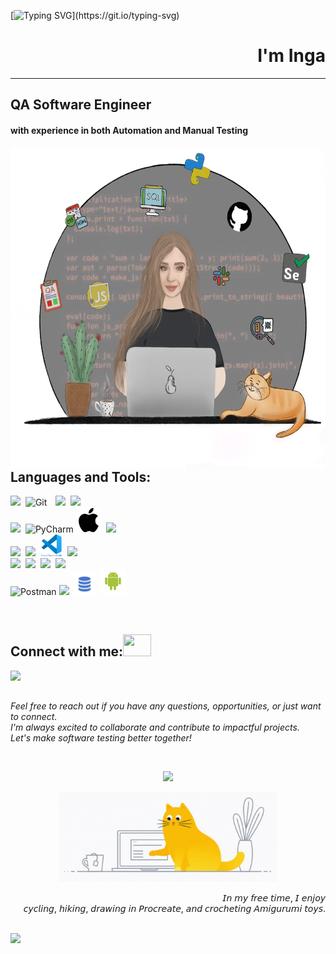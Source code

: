 
[![Typing SVG](https://readme-typing-svg.herokuapp.com?color=800000&size=29&multiline=true&width=700&lines=Hello+World!+Welcome+To+My+GitHub+Profile!)](https://git.io/typing-svg)
<div align="right" >
  
# I'm Inga

</div>

---

## QA Software Engineer 
#### with experience in both Automation and Manual Testing
<img align="right" width="610" height="515" src="images/png.png">
<br>

## Languages and Tools:

<img src="https://cdn.jsdelivr.net/gh/devicons/devicon/icons/github/github-original-wordmark.svg" width="35"/>&nbsp;
<img alt="Git" width="35px" style="padding-right:10px;" src="https://cdn.jsdelivr.net/gh/devicons/devicon/icons/git/git-original.svg" />
<img src="https://cdn.jsdelivr.net/gh/devicons/devicon/icons/javascript/javascript-original.svg" width="35"/>&nbsp; 
<img src="https://cdn.jsdelivr.net/gh/devicons/devicon/icons/webstorm/webstorm-original.svg" width="35" /> <br>
<img src="https://cdn.jsdelivr.net/gh/devicons/devicon/icons/python/python-original-wordmark.svg" width="35"/>&nbsp; 
<img src="https://blog.jetbrains.com/wp-content/uploads/2019/01/pycharm_icon.svg" width="35" alt="PyCharm"/> 
<img src="https://github.com/devicons/devicon/blob/master/icons/apple/apple-original.svg" title="Apple" alt="Apple" width="40"/>&nbsp;
<img src="https://cdn.jsdelivr.net/gh/devicons/devicon/icons/html5/html5-original-wordmark.svg" width="35"/>&nbsp; <br>
<img src="https://cdn.jsdelivr.net/gh/devicons/devicon/icons/css3/css3-original-wordmark.svg" width="35"/>&nbsp;
<img src="https://cdn.jsdelivr.net/gh/devicons/devicon/icons/selenium/selenium-original.svg"  width="30"/>&nbsp;
<img src="https://github.com/devicons/devicon/blob/master/icons/vscode/vscode-original-wordmark.svg" title="VSCode" alt="VSCode" width="35"/>&nbsp; 
<img src="https://cdn.jsdelivr.net/gh/devicons/devicon/icons/jira/jira-plain-wordmark.svg" width="35"/>&nbsp; <br>
<img src="https://cdn.jsdelivr.net/gh/devicons/devicon/icons/slack/slack-original.svg" width="35"/>&nbsp; 
<img src="https://cdn.jsdelivr.net/gh/devicons/devicon/icons/firefox/firefox-original.svg" width="35"/>&nbsp; 
<img src="https://cdn.jsdelivr.net/gh/devicons/devicon/icons/safari/safari-original.svg" width="35"/>&nbsp; 
<img src="https://cdn.jsdelivr.net/gh/devicons/devicon/icons/chrome/chrome-original.svg" width="35"/>&nbsp; <br>
<img src="https://camo.githubusercontent.com/93b32389bf746009ca2370de7fe06c3b5146f4c99d99df65994f9ced0ba41685/68747470733a2f2f7777772e766563746f726c6f676f2e7a6f6e652f6c6f676f732f676574706f73746d616e2f676574706f73746d616e2d69636f6e2e737667" title="Postman" alt="Postman" width="35"/> 
<img src="https://cdn.jsdelivr.net/gh/devicons/devicon/icons/mysql/mysql-plain-wordmark.svg" width="40"/>&nbsp;
<img src="https://raw.githubusercontent.com/github/explore/80688e429a7d4ef2fca1e82350fe8e3517d3494d/topics/sql/sql.png" width="35"/>&nbsp;
<img src="https://github.com/devicons/devicon/blob/master/icons/android/android-original-wordmark.svg" title="Android" alt="Android" width="40"/>&nbsp;

<br/>


## Connect with me:<img src="https://github.com/TheDudeThatCode/TheDudeThatCode/blob/master/Assets/Handshake.gif" width="45" height="35">
<a href="https://www.linkedin.com/in/ingajumir/" target="blank" >
  <img align="left" src="https://img.shields.io/badge/LinkedIn-0077B5?style=for-the-badge&logo=linkedin&logoColor=white" />
</a>
<br>
<br>

*Feel free to reach out if you have any questions, opportunities, or just want to connect. <br> I'm always excited to collaborate and contribute to impactful projects. <br>Let's make software testing better together!*


<br>

<p align="center">
  <!-- Typing SVG by DenverCoder1 - https://github.com/DenverCoder1/readme-typing-svg -->
  <a href="https://github.com/DenverCoder1/readme-typing-svg">
    <img src="https://readme-typing-svg.demolab.com/?lines=Software%20QA%20Automation%20Engineer;Experienced%20UI%2FUX%20Tester;7%20years%20of%20testing%20experience;Always%20learning%20new%20things%20:)&font=Fira%20Code&center=true&width=440&height=45&color=FFA500&vCenter=true&pause=1000&size=22" /></a>
</p> 
<p align="center">
<img  width="350" src="images/cat-coding.gif" >
</p>
<p align="right">
 𝘐𝘯 𝘮𝘺 𝘧𝘳𝘦𝘦 𝘵𝘪𝘮𝘦, 𝘐 𝘦𝘯𝘫𝘰𝘺 <br> 𝘤𝘺𝘤𝘭𝘪𝘯𝘨, 𝘩𝘪𝘬𝘪𝘯𝘨, 𝘥𝘳𝘢𝘸𝘪𝘯𝘨 𝘪𝘯 𝘗𝘳𝘰𝘤𝘳𝘦𝘢𝘵𝘦, 𝘢𝘯𝘥 𝘤𝘳𝘰𝘤𝘩𝘦𝘵𝘪𝘯𝘨 𝘈𝘮𝘪𝘨𝘶𝘳𝘶𝘮𝘪 𝘵𝘰𝘺𝘴. <br><br>
</p> 

![](https://komarev.com/ghpvc/?username=IngaJumir&color=yellow)
